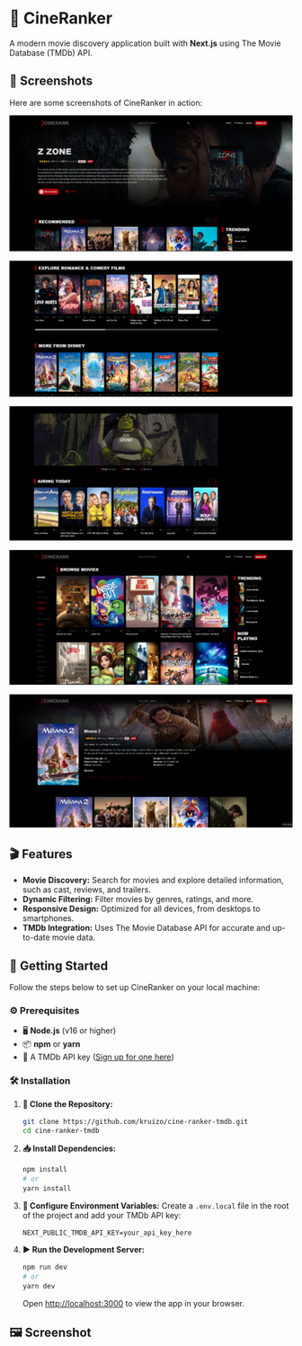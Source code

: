 # 🎥 CineRanker

A modern movie discovery application built with **Next.js** using The Movie Database (TMDb) API.

## 📸 Screenshots

Here are some screenshots of CineRanker in action:

![Home Page](public/images/pic1.png)

![Home Page2](public/images/pic4.png)

![Home Page3](public/images/pic5.png)

![Browse Movies](public/images/pic2.png)

![Movie Details](public/images/pic3.png)

## 🎬 Features

- **Movie Discovery:** Search for movies and explore detailed information, such as cast, reviews, and trailers.
- **Dynamic Filtering:** Filter movies by genres, ratings, and more.
- **Responsive Design:** Optimized for all devices, from desktops to smartphones.
- **TMDb Integration:** Uses The Movie Database API for accurate and up-to-date movie data.

## 🚀 Getting Started

Follow the steps below to set up CineRanker on your local machine:

### ⚙️ Prerequisites

- 🖥️ **Node.js** (v16 or higher)
- 📦 **npm** or **yarn**
- 🔑 A TMDb API key ([Sign up for one here](https://www.themoviedb.org/))

### 🛠️ Installation

1. **📂 Clone the Repository:**

   ```bash
   git clone https://github.com/kruizo/cine-ranker-tmdb.git
   cd cine-ranker-tmdb
   ```

2. **📥 Install Dependencies:**

   ```bash
   npm install
   # or
   yarn install
   ```

3. **🔧 Configure Environment Variables:** Create a `.env.local` file in the root of the project and add your TMDb API key:

   ```env
   NEXT_PUBLIC_TMDB_API_KEY=your_api_key_here
   ```

4. **▶️ Run the Development Server:**

   ```bash
   npm run dev
   # or
   yarn dev
   ```

   Open [http://localhost:3000](http://localhost:3000) to view the app in your browser.

## 🖼️ Screenshot

